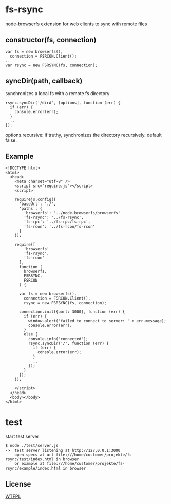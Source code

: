 # fs-rsync

node-browserfs extension for web clients to sync with remote files

## constructor(fs, connection)

```
var fs = new browserfs(), 
  connection = FSRCON.Client();
..  
var rsync = new FSRSYNC(fs, connection);
```

## syncDir(path, callback)

synchronizes a local fs with a remote fs directory

```
rsync.syncDir('/dirA', [options], function (err) {
  if (err) {
    console.error(err);
  }
  ..
});
```

options.recursive: if truthy, synchronizes the directory recursively. default false.

## Example

```
<!DOCTYPE html>
<html>
  <head>
    <meta charset="utf-8" />
    <script src="require.js"></script>
    <script>

    requirejs.config({
      'baseUrl': './',
      'paths': {
        'browserfs': '../node-browserfs/browserfs'
        'fs-rsync': '../fs-rsync',
        'fs-rpc': '../fs-rpc/fs-rpc',
        'fs-rcon': '../fs-rcon/fs-rcon'
      }
    });

    require([
        'browserfs'
        'fs-rsync',
        'fs-rcon'
      ], 
      function (
        browserfs, 
        FSRSYNC,
        FSRCON
      ) {

      var fs = new browserfs(), 
        connection = FSRCON.Client(),
        rsync = new FSRSYNC(fs, connection);

      connection.init({port: 3000}, function (err) {
        if (err) {
          window.alert('failed to connect to server: ' + err.message);
          console.error(err);
        }
        else {
          console.info('connected');
          rsync.syncDir('/', function (err) {
            if (err) {
              console.error(err);
            }
            ..
          });
        }
      });
    });

    </script>
  </head>
  <body></body>
</html>        
```

# test

start test server

```
$ node ./test/server.js
->  test server listening at http://127.0.0.1:3000
    open specs at url file:///home/customer/projekte/fs-rsync/test/index.html in browser
    or example at file:///home/customer/projekte/fs-rsync/example/index.html in browser

```

License
-------
[WTFPL](http://www.wtfpl.net/)